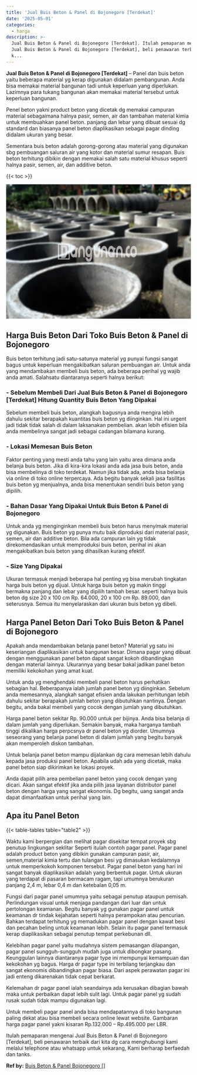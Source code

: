 ```yaml
---
title: 'Jual Buis Beton & Panel di Bojonegoro [Terdekat]'
date: '2025-05-01'
categories:
  - harga
description: >-
  Jual Buis Beton & Panel di Bojonegoro [Terdekat]. Itulah pemaparan mengenai
  Jual Buis Beton & Panel di Bojonegoro [Terdekat], beli penawaran terbaik dari
  k...
---
```


**Jual Buis Beton & Panel di Bojonegoro \[Terdekat\]** – Panel dan buis beton yaitu beberapa material yg kerap digunakan didalam pembangunan. Anda bisa memakai material bangunan tadi untuk keperluan yang diperlukan. Lazimnya para tukang bangunan akan memakai material tersebut untuk keperluan bangunan.

Penel beton yakni product beton yang dicetak dg memakai campuran material sebagaimana halnya pasir, semen, air dan tambahan material kimia untuk membuahkan panel beton. panjang dan lebar yang dibuat sesuai dg standard dan biasanya panel beton diaplikasikan sebagai pagar dinding didalam ukuran yang besar.

Sementara buis beton adalah gorong-gorong atau material yang digunakan sbg pembuangan saluran air yang kotor dan material sumur resapan. Buis beton terhitung dibikin dengan memakai salah satu material khusus seperti halnya pasir, semen, air, dan additive beton.

{{< toc >}}

![Jual Buis Beton & Panel di Bojonegoro [Terdekat]](/images/jual-panel-buis-beton-murah-27.png)

## Harga Buis Beton Dari Toko Buis Beton & Panel di Bojonegoro

Buis beton terhitung jadi satu-satunya material yg punyai fungsi sangat bagus untuk keperluan mengakibatkan saluran pembuangan air. Untuk anda yang mendambakan membeli buis beton, ada beberapa perihal yg wajib anda amati. Salahsatu diantaranya seperti halnya berikut:

### \- Sebelum Membeli Dari Jual Buis Beton & Panel di Bojonegoro \[Terdekat\] Hitung Quantity Buis Beton Yang Dipakai

Sebelum membeli buis beton, alangkah bagusnya anda mengira lebih dahulu sekitar berapakah kuantitas buis beton yg diinginkan. Hal ini urgent jadi tidak tidak salah di dalam laksanakan pembelian. akan lebih efisien bila anda membelinya sangat jadi sebagai cadangan bilamana kurang.

### \- Lokasi Memesan Buis Beton

Faktor penting yang mesti anda tahu yang lain yaitu area dimana anda belanja buis beton. Jika di kira-kira lokasi anda ada jasa buis beton, anda bisa membelinya di toko terdekat. Namun jika tidak ada, anda bisa belanja via online di toko online terpercaya. Ada begitu banyak sekali jasa fasilitas buis beton yg menjualnya, anda bisa menentukan sendiri buis beton yang dipilih.

### \- Bahan Dasar Yang Dipakai Untuk Buis Beton & Panel di Bojonegoro

Untuk anda yg menginginkan membeli buis beton harus menyimak material yg digunakan. Buis beton yg punya mutu baik diproduksi dari material pasir, semen, air dan additive beton. Bila ada campuran lain yg tidak direkomendasikan untuk memproduksi buis beton, perihal ini akan mengakibatkan buis beton yang dihasilkan kurang efektif.

### \- Size Yang Dipakai

Ukuran termasuk menjadi beberapa hal penting yg bisa merubah tingkatan harga buis beton yg dijual. Untuk harga buis beton yg makin tinggi bermakna panjang dan lebar yang dipilih tambah besar. seperti halnya buis beton dg size 20 x 100 cm Rp. 64.000, 20 x 100 cm Rp. 89.000, dan seterusnya. Semua itu menyelaraskan dari ukuran buis beton yg dibeli.

## Harga Panel Beton Dari Toko Buis Beton & Panel di Bojonegoro

Apakah anda mendambakan belanja panel beton? Material yg satu ini keseriangan diaplikasikan untuk bangunan besar. Dimana pagar yang dibuat dengan menggunakan panel beton dapat sangat kokoh dibandingkan dengan material lainnya. Ukurannya yang besar bakal jadikan panel beton memiliki kekokohan yang amat kuat.

Untuk anda yg menghendaki membeli panel beton harus perhatikan sebagian hal. Beberapanya ialah jumlah panel beton yg diinginkan. Sebelum anda memesannya, alangkah sangat efisien anda lakukan perhitungan lebih dahulu sekitar berapakah jumlah beton yang dibutuhkan nantinya. Dengan begitu, anda bakal membeli yang cocok dengan jumlah yang dibutuhkan.

Harga panel beton sekitar Rp. 90.000 untuk per bijinya. Anda bisa belanja di dalam jumlah yang diperlukan. Semakin banyak, maka harganya tambah tinggi dikalikan harga perpcsnya dr panel beton yg diorder. Umumnya seseorang yang belanja panel beton di dalam jumlah yang begitu banyak akan memperoleh diskon tambahan.

Untuk belanja panel beton mampu dijalankan dg cara memesan lebih dahulu kepada jasa produksi panel beton. Apabila udah ada yang dicetak, maka panel beton siap dikirimkan ke lokasi proyek.

Anda dapat pilih area pembelian panel beton yang cocok dengan yang dicari. Akan sangat efektif jika anda pilih jasa layanan distributor panel beton dengan harga yang sangat ekonomis. Dg begitu, uang sangat anda dapat dimanfaatkan untuk perihal yang lain.

## Apa itu Panel Beton

{{< table-tables table="table2" >}}

Waktu kami berpergian dan melihat pagar disekitar tempat proyek sbg penutup lingkungan seklitar Seperti itulah contoh pagar panel. Pagar panel adalah product beton yang dibikin gunakan campuran pasir, air, semen,material kimia tertu dan tulangan besi yg dimasukan kedalamnya untuk memperkokoh komponen tersebut. Pagar panel beton yang hari ini sangat banyak diaplikasikan adalah yang berbentuk pagar. Untuk ukuran yang terdapat di pasaran bermacam ragam, tapi umumnya berukuran panjang 2,4 m, lebar 0,4 m dan ketebalan 0,05 m.

Fungsi dari pagar panel umumnya yaitu sebagai penutup ataupun pemisah. Perlindungan visual untuk menjaga pandangan dari luar dan untuk pertolongan keamanan. Begitu banyak yg gunakan pagar panel untuk keamanan dr tindak kejahatan seperti halnya perampokan atau pencurian. Bahkan terdapat terhitung yg memadukan pagar panel dengan kawat besi dan pecahan beling untuk keamanan lebih. Selain itu pagar panel termasuk kerap diaplikasikan sebagai penutup tempat perkebunan dll.

Kelebihan pagar panel yaitu mudahnya sistem pemasangan dilapangan, pagar panel sungguh-sungguh mudah juga untuk dibongkar pasang. Keunggulan lainnya diantaranya pagar type ini mempunyai kemampuan dan kekokohan yg bagus. Harga dr pagar type ini terbilang terjangkau dan sangat ekonomis dibandingkan pagar biasa. Dari aspek perawatan pagar ini jadi enteng dikarenakan tidak cepat berkarat.

Kelemahan dr pagar panel ialah seandainya ada kerusakan dibagian bawah maka untuk perbaikan dapat lebih sulit lagi. Untuk pagar panel yg sudah rusak sudah tidak mampu digunakan lagi.

Untuk membeli pagar panel anda bisa mendapatannya di toko bangunan paling dekat atau bisa membeli secara online lewat website. Gambaran harga pagar panel yakni kisaran Rp.132.000 – Rp.495.000 per LBR.

Itulah pemaparan mengenai Jual Buis Beton & Panel di Bojonegoro \[Terdekat\], beli penawaran terbaik dari kita dg cara menghubungi kami melalui telephone atau whatsapp untuk sekarang, Kami berharap berfaedah dan tanks.

**Ref by:** [Buis Beton & Panel Bojonegoro []](https://id.wikipedia.org/wiki/Buis)
